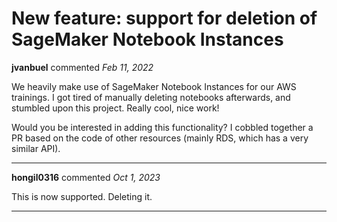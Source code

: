 # New feature: support for deletion of SageMaker Notebook Instances

**jvanbuel** commented *Feb 11, 2022*

We heavily make use of SageMaker Notebook Instances for our AWS trainings. I got tired of manually deleting notebooks afterwards, and stumbled upon this project. Really cool, nice work!

Would you be interested in adding this functionality? I cobbled together a PR based on the code of other resources (mainly RDS, which has a very similar API). 
<br />
***


**hongil0316** commented *Oct 1, 2023*

This is now supported. Deleting it. 
***

